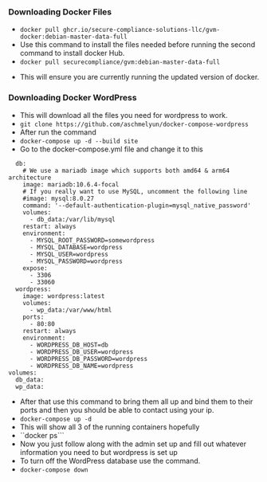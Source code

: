 ### Downloading Docker Files
- ```docker pull ghcr.io/secure-compliance-solutions-llc/gvm-docker:debian-master-data-full```
- Use this command to install the files needed before running the second command to install docker Hub.
- ```docker pull securecompliance/gvm:debian-master-data-full```
* This will ensure you are currently running the updated version of docker.
### Downloading Docker WordPress
- This will download all the files you need for wordpress to work.
- ```git clone https://github.com/aschmelyun/docker-compose-wordpress```
- After run the command
- ```docker-compose up -d --build site```
- Go to the docker-compose.yml file and change it to this 
```services:
  db:
    # We use a mariadb image which supports both amd64 & arm64 architecture
    image: mariadb:10.6.4-focal
    # If you really want to use MySQL, uncomment the following line
    #image: mysql:8.0.27
    command: '--default-authentication-plugin=mysql_native_password'
    volumes:
      - db_data:/var/lib/mysql
    restart: always
    environment:
      - MYSQL_ROOT_PASSWORD=somewordpress
      - MYSQL_DATABASE=wordpress
      - MYSQL_USER=wordpress
      - MYSQL_PASSWORD=wordpress
    expose:
      - 3306
      - 33060
  wordpress:
    image: wordpress:latest
    volumes:
      - wp_data:/var/www/html
    ports:
      - 80:80
    restart: always
    environment:
      - WORDPRESS_DB_HOST=db
      - WORDPRESS_DB_USER=wordpress
      - WORDPRESS_DB_PASSWORD=wordpress
      - WORDPRESS_DB_NAME=wordpress
volumes:
  db_data:
  wp_data:
```
- After that use this command to bring them all up and bind them to their ports and then you should be able to contact using your ip.
- ```docker-compose up -d```
- This will show all 3 of the running containers hopefully
- ``docker ps```
- Now you just follow along with the admin set up and fill out whatever information you need to but wordpress is set up
- To turn off the WordPress database use the command.
- ```docker-compose down```
